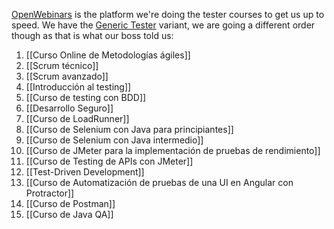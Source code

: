 [OpenWebinars](https://openwebinars.net/academia/) is the platform we're doing the tester courses to get us up to speed. We have the [Generic Tester]([OpenWebinars](https://openwebinars.net/academia/itinerario/6909/) ) variant, we are going a different order though as that is what our boss told us:

1. [[Curso Online de Metodologías ágiles]]	
2. [[Scrum técnico]]
3. [[Scrum avanzado]]
4. [[Introducción al testing]]
5. [[Curso de testing con BDD]]
6. [[Desarrollo Seguro]]
7. [[Curso de LoadRunner]]
8. [[Curso de Selenium con Java para principiantes]]
9. [[Curso de Selenium con Java intermedio]]
10. [[Curso de JMeter para la implementación de pruebas de rendimiento]]
11. [[Curso de Testing de APIs con JMeter]]
12. [[Test-Driven Development]]
13. [[Curso de Automatización de pruebas de una UI en Angular con Protractor]]
14. [[Curso de Postman]]
15. [[Curso de Java QA]]

